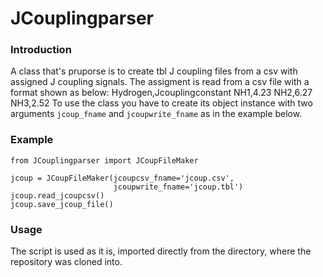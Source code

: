 # JCouplingparser


### Introduction

A class that's pruporse is to create tbl J coupling files from a csv with assigned
J coupling signals. The assigment is read from a csv file with a format shown
as below:
    Hydrogen,Jcouplingconstant
    NH1,4.23
    NH2,6.27
    NH3,2.52
To use the class you have to create its object instance with
two arguments `jcoup_fname` and `jcoupwrite_fname` as in
the example below.

### Example

```
from JCouplingparser import JCoupFileMaker

jcoup = JCoupFileMaker(jcoupcsv_fname='jcoup.csv',
                       jcoupwrite_fname='jcoup.tbl')
jcoup.read_jcoupcsv()
jcoup.save_jcoup_file()
```

### Usage
The script is used as it is, imported directly from the directory, where the repository was cloned into.
